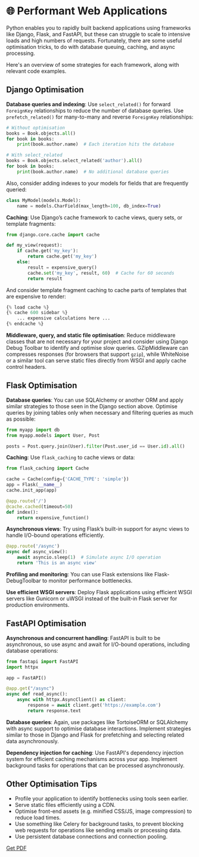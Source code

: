 # 🌐 Performant Web Applications

Python enables you to rapidly built backend applications using frameworks like Django, Flask, and FastAPI, but these can struggle to scale to intensive loads and high numbers of requests. Fortunately, there are some useful optimisation tricks, to do with database queuing, caching, and async processing. 

Here's an overview of some strategies for each framework, along with relevant code examples.

## Django Optimisation

**Database queries and indexing**: Use `select_related()` for forward `ForeignKey` relationships to reduce the number of database queries. Use `prefetch_related()` for many-to-many and reverse `ForeignKey` relationships:

```python
# Without optimisation
books = Book.objects.all()
for book in books:
    print(book.author.name)  # Each iteration hits the database

# With select_related
books = Book.objects.select_related('author').all()
for book in books:
    print(book.author.name)  # No additional database queries
```

Also, consider adding indexes to your models for fields that are frequently queried:

```python
class MyModel(models.Model):
    name = models.CharField(max_length=100, db_index=True)
```

**Caching**: Use Django’s cache framework to cache views, query sets, or template fragments:

```python
from django.core.cache import cache

def my_view(request):
    if cache.get('my_key'):
        return cache.get('my_key')
    else:
        result = expensive_query()
        cache.set('my_key', result, 60)  # Cache for 60 seconds
        return result
```

And consider template fragment caching to cache parts of templates that are expensive to render:

```python
{% load cache %}
{% cache 600 sidebar %}
    ... expensive calculations here ...
{% endcache %}
```

**Middleware, query, and static file optimisation**: Reduce middleware classes that are not necessary for your project and consider using Django Debug Toolbar to identify and optimise slow queries. GZipMiddleware can compresses responses (for browsers that support `gzip`), while WhiteNoise or a similar tool can serve static files directly from WSGI and apply cache control headers.

## Flask Optimisation

**Database queries**: You can use SQLAlchemy or another ORM and apply similar strategies to those seen in the Django section above. Optimise queries by joining tables only when necessary and filtering queries as much as possible:

```python
from myapp import db
from myapp.models import User, Post

posts = Post.query.join(User).filter(Post.user_id == User.id).all()
```

**Caching**: Use `flask_caching` to cache views or data:

```python
from flask_caching import Cache

cache = Cache(config={'CACHE_TYPE': 'simple'})
app = Flask(__name__)
cache.init_app(app)

@app.route('/')
@cache.cached(timeout=50)
def index():
    return expensive_function()
```

**Asynchronous views**: Try using Flask’s built-in support for async views to handle I/O-bound operations efficiently.

```python
@app.route('/async')
async def async_view():
    await asyncio.sleep(1)  # Simulate async I/O operation
    return 'This is an async view'
```

**Profiling and monitoring**: You can use Flask extensions like Flask-DebugToolbar to monitor performance bottlenecks.

**Use efficient WSGI servers**: Deploy Flask applications using efficient WSGI servers like Gunicorn or uWSGI instead of the built-in Flask server for production environments.

## FastAPI Optimisation

**Asynchronous and concurrent handling**: FastAPI is built to be asynchronous, so use async and await for I/O-bound operations, including database operations:

```python
from fastapi import FastAPI
import httpx

app = FastAPI()

@app.get("/async")
async def read_async():
    async with httpx.AsyncClient() as client:
        response = await client.get('https://example.com')
        return response.text
```

**Database queries**: Again, use packages like TortoiseORM or SQLAlchemy with async support to optimise database interactions. Implement strategies similar to those in Django and Flask for prefetching and selecting related data asynchronously.

**Dependency injection for caching**: Use FastAPI's dependency injection system for efficient caching mechanisms across your app. Implement background tasks for operations that can be processed asynchronously.

## Other Optimisation Tips

- Profile your application to identify bottlenecks using tools seen earlier.
- Serve static files efficiently using a CDN.
- Optimise front-end assets (e.g. minified CSS/JS, image compression) to reduce load times.
- Use something like Celery for background tasks, to prevent blocking web requests for operations like sending emails or processing data.
- Use persistent database connections and connection pooling.




[Get PDF](https://makepythonfaster.gumroad.com/l/get)
